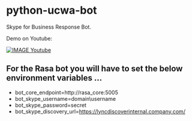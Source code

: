 # python-ucwa-bot
Skype for Business Response Bot.

Demo on Youtube:

[![IMAGE Youtube](https://img.youtube.com/vi/AsVRk08hzeQ/0.jpg)](https://www.youtube.com/watch?v=AsVRk08hzeQ)


## For the Rasa bot you will have to set the below environment variables ...
* bot_core_endpoint=http://rasa_core:5005
* bot_skype_username=domain\\username
* bot_skype_password=secret
* bot_skype_discovery_url=https://lyncdiscoverinternal.company.com/
